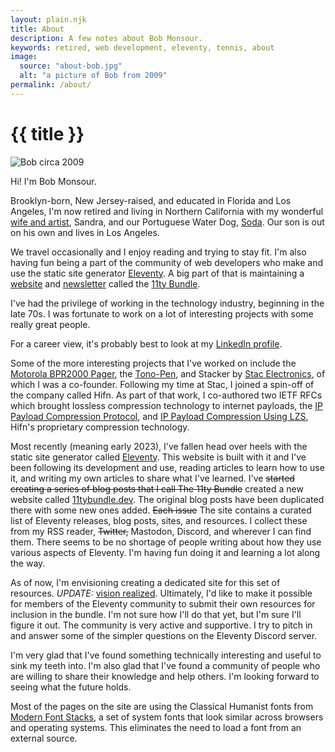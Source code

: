 ```yaml
---
layout: plain.njk
title: About
description: A few notes about Bob Monsour.
keywords: retired, web development, eleventy, tennis, about
image:
  source: "about-bob.jpg"
  alt: "a picture of Bob from 2009"
permalink: /about/
---
```


# {{ title }}

<img src="/assets/img/about-bob.jpg" class="about-img" alt="Bob circa 2009">

Hi! I'm Bob Monsour.

<p>Brooklyn-born, New Jersey-raised, and educated in Florida and Los Angeles, I'm now retired and living in Northern California with my wonderful <a href="https://www.tascafineart.com/">wife and artist</a>, Sandra, and our Portuguese Water Dog, <a href="/soda/">Soda</a>. Our son is out on his own and lives in Los Angeles.</p>

<p>We travel occasionally and I enjoy reading and trying to stay fit. I'm also having fun being a part of the community of web developers who make and use the static site generator <a href="https://11ty.dev">Eleventy</a>. A big part of that is maintaining a <a href="https://11tybundle.dev">website</a> and <a href="https://buttondown.com/11tybundle">newsletter</a> called the <a href="https://11tybundle.dev">11ty Bundle</a>.</p>

I've had the privilege of working in the technology industry, beginning in the late 70s. I was fortunate to work on a lot of interesting projects with some really great people.

For a career view, it's probably best to look at my [LinkedIn profile](https://www.linkedin.com/in/bobmonsour/).

Some of the more interesting projects that I've worked on include the [Motorola BPR2000 Pager](https://historyexplorer.si.edu/resource/motorola-bpr2000-pager), the [Tono-Pen](https://patents.google.com/patent/US4747296), and Stacker by [Stac Electronics](https://en.wikipedia.org/wiki/Stac_Electronics), of which I was a co-founder. Following my time at Stac, I joined a spin-off of the company called Hifn. As part of that work, I co-authored two IETF RFCs which brought lossless compression technology to internet payloads, the [IP Payload Compression Protocol](https://datatracker.ietf.org/doc/html/rfc2393), and [IP Payload Compression Using LZS](https://datatracker.ietf.org/doc/html/rfc2395), Hifn's proprietary compression technology.

Most recently (meaning early 2023), I've fallen head over heels with the static site generator called [Eleventy](https://www.11ty.dev/). This website is built with it and I've been following its development and use, reading articles to learn how to use it, and writing my own articles to share what I've learned. I've <s>started creating a series of blog posts that I call The 11ty Bundle</s> created a new website called [11tybundle.dev](https://11tybundle.dev/). The original blog posts have been duplicated there with some new ones added. <s>Each issue</s> The site contains a curated list of Eleventy releases, blog posts, sites, and resources. I collect these from my RSS reader, <s>Twitter,</s> Mastodon, Discord, and wherever I can find them. There seems to be no shortage of people writing about how they use various aspects of Eleventy. I'm having fun doing it and learning a lot along the way.

As of now, I'm envisioning creating a dedicated site for this set of resources. _UPDATE:_ [vision realized](https://11tybundle.dev/). Ultimately, I'd like to make it possible for members of the Eleventy community to submit their own resources for inclusion in the bundle. I'm not sure how I'll do that yet, but I'm sure I'll figure it out. The community is very active and supportive. I try to pitch in and answer some of the simpler questions on the Eleventy Discord server.

I'm very glad that I've found something technically interesting and useful to sink my teeth into. I'm also glad that I've found a community of people who are willing to share their knowledge and help others. I'm looking forward to seeing what the future holds.

Most of the pages on the site are using the Classical Humanist fonts from [Modern Font Stacks](https://modernfontstacks.com/), a set of system fonts that look similar across browsers and operating systems. This eliminates the need to load a font from an external source.
